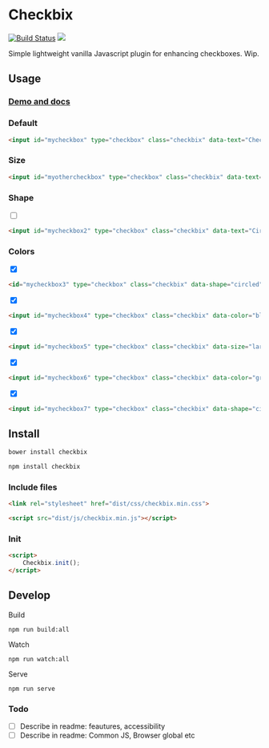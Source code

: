 # Checkbix

[![Build Status](https://travis-ci.org/urre/checkbix.svg?branch=master)](https://travis-ci.org/urre/checkbix) ![](https://badge-size.herokuapp.com/urre/checkbix/master/dist/js/checkbix.min.js.svg)

Simple lightweight vanilla Javascript plugin for enhancing checkboxes. Wip.

## Usage

### [Demo and docs](https://urre.github.io/checkbix/)

### Default

```html
<input id="mycheckbox" type="checkbox" class="checkbix" data-text="Checkbix">
```

### Size

```html
<input id="myothercheckbox" type="checkbox" class="checkbix" data-text="Checkbix. Large, checked" data-size="large" checked>
```

### Shape
<input id="mycheckbox2" type="checkbox" class="checkbix" data-shape="circled" data-text="Circled">

```html
<input id="mycheckbox2" type="checkbox" class="checkbix" data-text="Circled. Large, checked" data-shape="circled">
```

### Colors
<input id="mycheckbox3" type="checkbox" class="checkbix" data-shape="circled" data-color="black" data-text="Black, circled" checked>

```html
<id="mycheckbox3" type="checkbox" class="checkbix" data-shape="circled" data-color="black" data-text="Black, circled" checked>
```

<input id="mycheckbox4" type="checkbox" class="checkbix" data-color="blue" data-text="Blue" checked>

```html
<input id="mycheckbox4" type="checkbox" class="checkbix" data-color="blue" data-text="Blue" checked>
```

<input id="mycheckbox5" type="checkbox" class="checkbix" data-shape="circled" data-size="large" data-color="red" data-text="Red, large" checked>

```html
<input id="mycheckbox5" type="checkbox" class="checkbix" data-size="large" data-color="red" data-text="Red, large" checked>
```

<input id="mycheckbox6" type="checkbox" class="checkbix" data-color="gray" data-text="Gray" checked>

```html
<input id="mycheckbox6" type="checkbox" class="checkbix" data-color="gray" data-text="Gray" checked>
```

<input id="mycheckbox7" type="checkbox" class="checkbix" data-shape="circled" data-color="orange" data-text="Orange" checked>

```html
<input id="mycheckbox7" type="checkbox" class="checkbix" data-shape="circled" data-color="orange" data-text="Orange" checked>
```

## Install

```bash
bower install checkbix
```

```bash
npm install checkbix
```

### Include files

```html
<link rel="stylesheet" href="dist/css/checkbix.min.css">
```

```html
<script src="dist/js/checkbix.min.js"></script>
```

### Init

```html
<script>
    Checkbix.init();
</script>
```

## Develop

Build

    npm run build:all    

Watch

    npm run watch:all

Serve
    
    npm run serve

### Todo
+ [ ] Describe in readme: feautures, accessibility
+ [ ] Describe in readme: Common JS, Browser global etc
